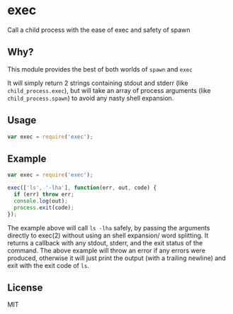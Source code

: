 exec
====

Call a child process with the ease of exec and safety of spawn

Why?
----

This module provides the best of both worlds of `spawn` and `exec`

It will simply return 2 strings containing stdout and stderr
(like `child_process.exec`), but will take an array of process arguments
(like `child_process.spawn`) to avoid any nasty shell expansion.

Usage
-----

``` js
var exec = require('exec');
```

Example
-------

``` js
var exec = require('exec');

exec(['ls', '-lha'], function(err, out, code) {
  if (err) throw err;
  console.log(out);
  process.exit(code);
});
```

The example above will call `ls -lha` safely, by passing the arguments directly
to exec(2) without using an shell expansion/ word splitting.  It returns a callback
with any stdout, stderr, and the exit status of the command.  The above example will
throw an error if any errors were produced, otherwise it will just print the output
(with a trailing newline) and exit with the exit code of `ls`.

License
-------

MIT
